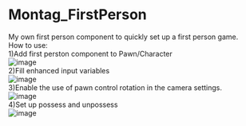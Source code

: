 # Montag_FirstPerson
My own first person component to quickly set up a first person game.<br />
How to use:<br />
1)Add first perston component to Pawn/Character<br />
![image](https://github.com/mon1ag/Montag_FirstPerson/assets/49873500/fb084da6-2953-405c-bd6f-8220653160c2)<br />
2)Fill enhanced input variables<br />
![image](https://github.com/mon1ag/Montag_FirstPerson/assets/49873500/a78fba92-34d7-47e7-8dc5-021b6bb2f8a2)<br />
3)Enable the use of pawn control rotation in the camera settings.<br />
![image](https://github.com/mon1ag/Montag_FirstPerson/assets/49873500/ac3e698d-4880-490e-a260-d4344cb52135)<br />
4)Set up possess and unpossess<br />
![image](https://github.com/mon1ag/Montag_FirstPerson/assets/49873500/e127fdeb-d482-485f-9636-7abe69a53e47)<br />

